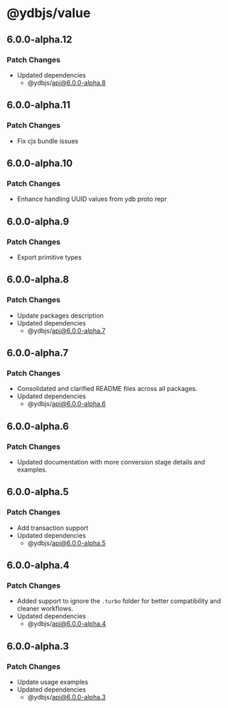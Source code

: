 # @ydbjs/value

## 6.0.0-alpha.12

### Patch Changes

- Updated dependencies
  - @ydbjs/api@6.0.0-alpha.8

## 6.0.0-alpha.11

### Patch Changes

- Fix cjs bundle issues

## 6.0.0-alpha.10

### Patch Changes

- Enhance handling UUID values from ydb proto repr

## 6.0.0-alpha.9

### Patch Changes

- Export primitive types

## 6.0.0-alpha.8

### Patch Changes

- Update packages description
- Updated dependencies
  - @ydbjs/api@6.0.0-alpha.7

## 6.0.0-alpha.7

### Patch Changes

- Consolidated and clarified README files across all packages.
- Updated dependencies
  - @ydbjs/api@6.0.0-alpha.6

## 6.0.0-alpha.6

### Patch Changes

- Updated documentation with more conversion stage details and examples.

## 6.0.0-alpha.5

### Patch Changes

- Add transaction support
- Updated dependencies
  - @ydbjs/api@6.0.0-alpha.5

## 6.0.0-alpha.4

### Patch Changes

- Added support to ignore the `.turbo` folder for better compatibility and cleaner workflows.
- Updated dependencies
  - @ydbjs/api@6.0.0-alpha.4

## 6.0.0-alpha.3

### Patch Changes

- Update usage examples
- Updated dependencies
  - @ydbjs/api@6.0.0-alpha.3

